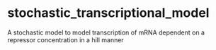 # stochastic_transcriptional_model
A stochastic model to model transcription of mRNA dependent on a repressor concentration in a hill manner
